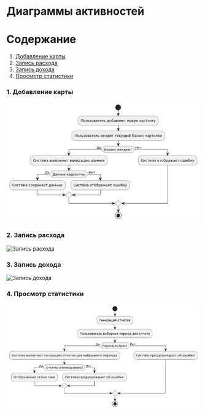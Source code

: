 # Диаграммы активностей

# Содержание
1. [Добавление карты](#1)
2. [Запись расхода](#2)
3. [Запись дохода](#3)
4. [Просмотр статистики](#4)


### 1. Добавление карты<a name="1"></a>

![Добавление карты](https://github.com/pshptr/Wallety-ExpenseTracker/blob/main/documentation/digrams/assets/addCardActivity.png)

### 2. Запись расхода<a name="2"></a>

![Запись расхода]([diagrams/assets/addExpenseActivity.png](https://github.com/pshptr/Wallety-ExpenseTracker/blob/main/documentation/digrams/assets/expenseActivity.png))

### 3. Запись дохода<a name="3"></a>

![Запись дохода]([diagrams/assets/addIncomeActivity.png](https://github.com/pshptr/Wallety-ExpenseTracker/blob/main/documentation/digrams/assets/incomeActivity.png))

### 4. Просмотр статистики<a name="4"></a>

![Просмотр статистики](https://github.com/pshptr/Wallety-ExpenseTracker/blob/main/documentation/digrams/assets/statisticsActivity.png)
